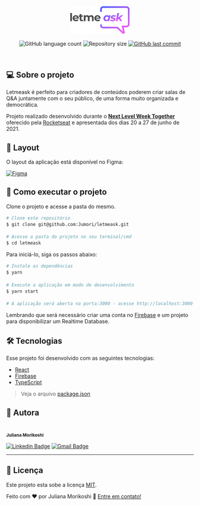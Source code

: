 <p align="center">
  <img alt="Letmeask" src=".github/logo.svg" width="160px">
</p>

<p align="center">
  <img alt="GitHub language count" src="https://img.shields.io/github/languages/count/Jumori/podcastr?color=%2304D361">

  <img alt="Repository size" src="https://img.shields.io/github/repo-size/Jumori/podcastr">

  <a href="https://github.com/Jumori/podcastr/commits/master">
    <img alt="GitHub last commit" src="https://img.shields.io/github/last-commit/Jumori/podcastr">
  </a>
</p>

<br>

## 💻 Sobre o projeto
Letmeask é perfeito para criadores de conteúdos poderem criar salas de Q&A juntamente com o seu público, de uma forma muito organizada e democrática.

Projeto realizado desenvolvido durante o **[Next Level Week Together](https://nextlevelweek.com/)** oferecido pela [Rocketseat](https://nextlevelweek.com/) e apresentada dos dias 20 a 27 de junho de 2021.

## 🎨 Layout

O layout da aplicação está disponível no Figma:

<a href="https://www.figma.com/file/u0BQK8rCf2KgzcukdRRCWh/Letmeask/duplicate">
  <img alt="Figma" src="https://img.shields.io/badge/Acessar%20Layout%20-Figma-%2304D361">
</a>

## 🚀 Como executar o projeto
Clone o projeto e acesse a pasta do mesmo.

```bash
# Clone este repositório
$ git clone git@github.com:Jumori/letmeask.git

# Acesse a pasta do projeto no seu terminal/cmd
$ cd letmeask
```

Para iniciá-lo, siga os passos abaixo:
```bash
# Instale as dependências
$ yarn

# Execute a aplicação em modo de desenvolvimento
$ yarn start

# A aplicação será aberta na porta:3000 - acesse http://localhost:3000
```

Lembrando que será necessário criar uma conta no [Firebase](https://firebase.google.com/) e um projeto para disponibilizar um Realtime Database.

## 🛠 Tecnologias

Esse projeto foi desenvolvido com as seguintes tecnologias:

- [React](https://reactjs.org)
- [Firebase](https://firebase.google.com/)
- [TypeScript](https://www.typescriptlang.org/)

> Veja o arquivo  [package.json](https://github.com/Jumori/letmeask/blob/master/package.json)

## 🦸 Autora

<a href="https://github.com/Jumori">
 <img style="border-radius: 50%;" src="https://avatars1.githubusercontent.com/u/44618499?s=460&u=691cddb486d4b665417d25d8a575e508d6ef9563&v=4" width="100px;" alt=""/>
 <br />
 <sub><b>Juliana Morikoshi</b></sub></a>
 <br />

[![Linkedin Badge](https://img.shields.io/badge/-Juliana-blue?style=flat-square&logo=Linkedin&logoColor=white&link=https://www.linkedin.com/in/julianamorikoshi/)](https://www.linkedin.com/in/julianamorikoshi/)
[![Gmail Badge](https://img.shields.io/badge/-julianamorikoshi@gmail.com-c14438?style=flat-square&logo=Gmail&logoColor=white&link=mailto:julianamorikoshi@gmail.com)](mailto:julianamorikoshi@gmail.com)

---

## 📝 Licença

Este projeto esta sobe a licença [MIT](./LICENSE).

Feito com ❤️ por Juliana Morikoshi 👋 [Entre em contato!](https://www.linkedin.com/in/julianamorikoshi/)
